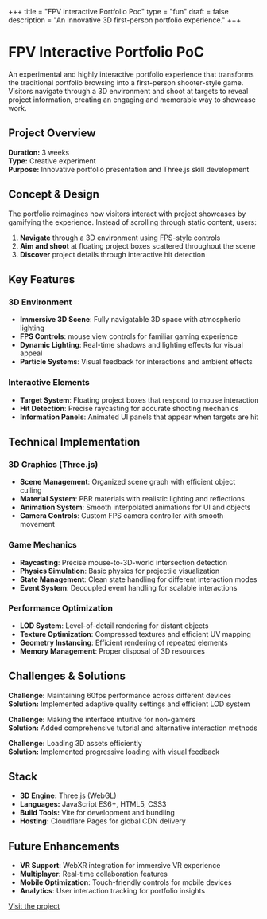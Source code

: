 +++
title = "FPV interactive Portfolio Poc"
type = "fun"
draft = false
description = "An innovative 3D first-person portfolio experience."
+++

# FPV Interactive Portfolio PoC

An experimental and highly interactive portfolio experience that transforms the traditional portfolio browsing into a first-person shooter-style game. Visitors navigate through a 3D environment and shoot at targets to reveal project information, creating an engaging and memorable way to showcase work.

## Project Overview

**Duration:** 3 weeks  
**Type:** Creative experiment  
**Purpose:** Innovative portfolio presentation and Three.js skill development

## Concept & Design

The portfolio reimagines how visitors interact with project showcases by gamifying the experience. Instead of scrolling through static content, users:

1. **Navigate** through a 3D environment using FPS-style controls
2. **Aim and shoot** at floating project boxes scattered throughout the scene
3. **Discover** project details through interactive hit detection

## Key Features

### 3D Environment
- **Immersive 3D Scene**: Fully navigatable 3D space with atmospheric lighting
- **FPS Controls**: mouse view controls for familiar gaming experience
- **Dynamic Lighting**: Real-time shadows and lighting effects for visual appeal
- **Particle Systems**: Visual feedback for interactions and ambient effects

### Interactive Elements
- **Target System**: Floating project boxes that respond to mouse interaction
- **Hit Detection**: Precise raycasting for accurate shooting mechanics
- **Information Panels**: Animated UI panels that appear when targets are hit


## Technical Implementation

### 3D Graphics (Three.js)
- **Scene Management**: Organized scene graph with efficient object culling
- **Material System**: PBR materials with realistic lighting and reflections
- **Animation System**: Smooth interpolated animations for UI and objects
- **Camera Controls**: Custom FPS camera controller with smooth movement

### Game Mechanics
- **Raycasting**: Precise mouse-to-3D-world intersection detection
- **Physics Simulation**: Basic physics for projectile visualization
- **State Management**: Clean state handling for different interaction modes
- **Event System**: Decoupled event handling for scalable interactions

### Performance Optimization
- **LOD System**: Level-of-detail rendering for distant objects
- **Texture Optimization**: Compressed textures and efficient UV mapping
- **Geometry Instancing**: Efficient rendering of repeated elements
- **Memory Management**: Proper disposal of 3D resources

## Challenges & Solutions

**Challenge:** Maintaining 60fps performance across different devices  
**Solution:** Implemented adaptive quality settings and efficient LOD system

**Challenge:** Making the interface intuitive for non-gamers  
**Solution:** Added comprehensive tutorial and alternative interaction methods

**Challenge:** Loading 3D assets efficiently  
**Solution:** Implemented progressive loading with visual feedback

## Stack
- **3D Engine:** Three.js (WebGL)
- **Languages:** JavaScript ES6+, HTML5, CSS3
- **Build Tools:** Vite for development and bundling
- **Hosting:** Cloudflare Pages for global CDN delivery

## Future Enhancements

- **VR Support**: WebXR integration for immersive VR experience
- **Multiplayer**: Real-time collaboration features
- **Mobile Optimization**: Touch-friendly controls for mobile devices
- **Analytics**: User interaction tracking for portfolio insights

[Visit the project](https://jo-qu.pages.dev/)
